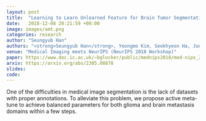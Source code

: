 ```yaml
---
layout: post
title:  "Learning to Learn Unlearned Feature for Brain Tumor Segmentation"
date:   2018-12-08 20:21:59 +00:00
image: images/amt.png
categories: research
author: "Seungyub Han"
authors: "<strong>Seungyub Han</strong>, Yeongmo Kim, Seokhyeon Ha, Jungwoo Lee, Seunghong Choi"
venue: "Medical Imaging meets NeurIPS (NeurIPS 2018 Workshop)"
paper: https://www.doc.ic.ac.uk/~bglocker/public/mednips2018/med-nips_2018_paper_41.pdf
arxiv: https://arxiv.org/abs/2305.08878
slides: 
code: 
---
```

One of the difficulties in medical image segmentation is the lack of datasets with proper annotations. To alleviate this problem, we propose active meta-tune to achieve balanced parameters for both glioma and brain metastasis domains within a few steps.